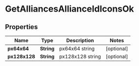 
# GetAlliancesAllianceIdIconsOk

## Properties
Name | Type | Description | Notes
------------ | ------------- | ------------- | -------------
**px64x64** | **String** | px64x64 string |  [optional]
**px128x128** | **String** | px128x128 string |  [optional]



